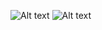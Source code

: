 ![Alt text](https://cdn.discordapp.com/attachments/1343188719561343046/1414742265703694446/a5hxeq.gif?ex=68c0ace8&is=68bf5b68&hm=0309cb26e6eee6697a14bb3cf41d0e6ebe26b73ddd397ec751f976836bcfcc04&>) 
![Alt text](https://cdn.discordapp.com/attachments/1343188719561343046/1414829293560660149/Untitled739_20250908222605.png?ex=68c0fdf5&is=68bfac75&hm=fe0137e9c88c0f191e8fa52addc932f55b863a4e6e1ccaf8ed6a5d9161f84e45&)
